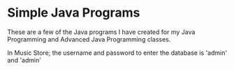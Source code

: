 <h1>Simple Java Programs</h1>
These are a few of the Java programs I have created for my Java Programming and Advanced Java Programming classes.

In Music Store; the username and password to enter the database is 'admin' and 'admin'

